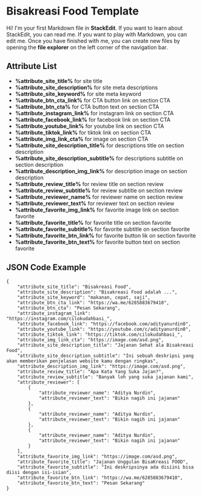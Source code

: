 # Bisakreasi Food Template

Hi! I'm your first Markdown file in **StackEdit**. If you want to learn about StackEdit, you can read me. If you want to play with Markdown, you can edit me. Once you have finished with me, you can create new files by opening the **file explorer** on the left corner of the navigation bar.


## Attribute List

- **%attribute_site_title%** for site title
- **%attribute_site_description%** for site meta descriptions
- **%attribute_site_keyword%** for site meta keyword
- **%attribute_btn_cta_link%** for CTA button link on section CTA
- **%attribute_btn_cta%** for CTA button text on section CTA
- **%attribute_instagram_link%** for instagram link on section CTA
- **%attribute_facebook_link%** for facebook link on section CTA
- **%attribute_youtube_link%** for youtube link on section CTA
- **%attribute_tiktok_link%** for tiktok link on section CTA
- **%attribute_img_link_cta%** for image on section CTA
- **%attribute_site_description_title%** for descriptions title on section description
- **%attribute_site_description_subtitle%** for descriptions subtitle on section description
- **%attribute_description_img_link%** for description image on section description
- **%attribute_review_title%** for review title on section review
- **%attribute_review_subtitle%** for review subtitle on section review
- **%attribute_reviewer_name%** for reviewer name on section review
- **%attribute_reviewer_text%** for reviewer text on section review
- **%attribute_favorite_img_link%** for favorite image link on section favorite
- **%attribute_favorite_title%** for favorite title on section favorite
- **%attribute_favorite_subtitle%** for favorite subtitle on section favorite
- **%attribute_favorite_btn_link%** for favorite button lik on section favorite
- **%attribute_favorite_btn_text%** for favorite button text on section favorite


## JSON Code Example
```
{
	"attribute_site_title": "Bisakreasi Food",
	"attribute_site_description": "Bisakreasi Food adalah ...",
	"attribute_site_keyword": "makanan, cepat, saji",
	"attribute_btn_cta_link": "https://wa.me/6285883679410",
	"attribute_btn_cta": "Pesan Sekarang",
	"attribute_instagram_link": "https://instagram.com/cilokudahbasi_",
	"attribute_facebook_link": "https://facebook.com/adityanurdin0",
	"attribute_youtube_link": "https://youtube.com/c/adityanurdin0",
	"attribute_tiktok_link": "https://tiktok.com/cilokudahbasi_",
	"attribute_img_link_cta": "https://image.com/asd.png",
	"attribute_site_description_title": "Jajanan Sehat ala Bisakreasi Food",
	"attribute_site_description_subtitle": "Ini sebuah deskripsi yang akan memberikan penjelasan website kamu dengan ringkas",
	"attribute_description_img_link": "https://image.com/asd.png",
	"attribute_review_title": "Apa Kata Yang Suka Jajan?",
	"attribute_review_subtitle": "Banyak loh yang suka jajanan kami",
	"attribute_reviewer": [
		{
			"attribute_reviewer_name": "Aditya Nurdin",
			"attribute_reviewer_text": "Bikin nagih ini jajanan"
		},
		{
			"attribute_reviewer_name": "Aditya Nurdin",
			"attribute_reviewer_text": "Bikin nagih ini jajanan"
		},
		{
			"attribute_reviewer_name": "Aditya Nurdin",
			"attribute_reviewer_text": "Bikin nagih ini jajanan"
		}
	],
    "attribute_favorite_img_link": "https://image.com/asd.png",
	"attribute_favorite_title": "Jajanan Unggulan BisaKreasi FOOD",
	"attribute_favorite_subtitle": "Ini deskripsinya ada disiini bisa diisi dengan isi-isian",
	"attribute_favorite_btn_link": "https://wa.me/6285883679410",
	"attribute_favorite_btn_text": "Pesan Sekarang"
}
 ```

